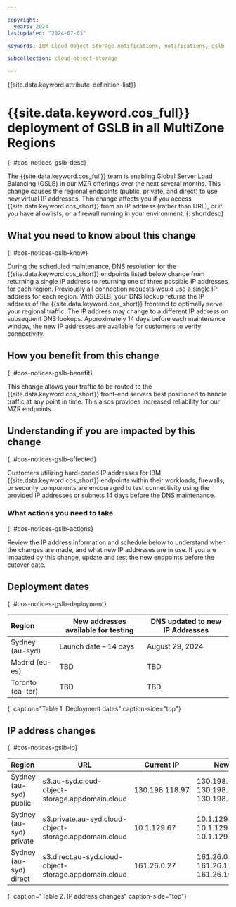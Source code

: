 ```yaml
---

copyright:
  years: 2024
lastupdated: "2024-07-03"

keywords: IBM Cloud Object Storage notifications, notifications, gslb

subcollection: cloud-object-storage

---
```


{{site.data.keyword.attribute-definition-list}}

# {{site.data.keyword.cos_full}} deployment of GSLB in all MultiZone Regions
{: #cos-notices-gslb-desc}

The {{site.data.keyword.cos_full}} team is enabling Global Server Load Balancing (GSLB) in our MZR offerings over the next several months. This change causes the regional endpoints (public, private, and direct) to use new virtual IP addresses. This change affects you if you access {{site.data.keyword.cos_short}} from an IP address (rather than URL), or if you have allowlists, or a firewall running in your environment.
{: shortdesc}

## What you need to know about this change
{: #cos-notices-gslb-know}

During the scheduled maintenance, DNS resolution for the {{site.data.keyword.cos_short}} endpoints listed below change from returning a single IP address to returning one of three possible IP addresses for each region. Previously all connection requests would use a single IP address for each region. With GSLB, your DNS lookup returns the IP address of the {{site.data.keyword.cos_short}} frontend to optimally serve your regional traffic. The IP address may change to a different IP address on subsequent DNS lookups. Approximately 14 days before each maintenance window, the new IP addresses are available for customers to verify connectivity.

## How you benefit from this change
{: #cos-notices-gslb-benefit}

This change allows your traffic to be routed to the {{site.data.keyword.cos_short}} front-end servers best positioned to handle traffic at any point in time. This alsos provides increased reliability for our MZR endpoints.

## Understanding if you are impacted by this change
{: #cos-notices-gslb-affected}

Customers utilizing hard-coded IP addresses for IBM {{site.data.keyword.cos_short}} endpoints within their workloads, firewalls, or security components are encouraged to test connectivity using the provided IP addresses or subnets 14 days before the DNS maintenance.

### What actions you need to take
{: #cos-notices-gslb-actions}

Review the IP address information and schedule below to understand when the changes are made, and what new IP addresses are in use. If you are impacted by this change, update and test the new endpoints before the cutover date.

## Deployment dates
{: #cos-notices-gslb-deployment}

| Region          | New addresses available for testing  | DNS updated to new IP Addresses |
|:----------------|--------------------------------------|---------------------------------|
| Sydney (au-syd) | Launch date – 14 days                | August 29, 2024                 |
| Madrid (eu-es)  | TBD                                  | TBD                             |
| Toronto (ca-tor)| TBD                                  |TBD                              |
{: caption="Table 1. Deployment dates" caption-side="top"}

## IP address changes
{: #cos-notices-gslb-ip}

| Region                 | URL                                                    | Current IP                      | New IPs                                           |
|:-----------------------|-----------------------------------------------------   |---------------------------------|-------------------------------------------------- |
| Sydney (au-syd) public | s3.au-syd.cloud-object-storage.appdomain.cloud         | 130.198.118.97                  | 130.198.118.97, 130.198.118.105, 130.198.118.106  |
| Sydney (au-syd) private| s3.private.au-syd.cloud-object-storage.appdomain.cloud | 10.1.129.67                     | 10.1.129.67, 10.1.129.189, 10.1.129.190           |
| Sydney (au-syd) direct | s3.direct.au-syd.cloud-object-storage.appdomain.cloud  | 161.26.0.27                     | 161.26.0.27, 161.26.125.27, 161.26.165.27         |
{: caption="Table 2. IP address changes" caption-side="top"}
